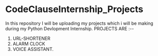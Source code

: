 # CodeClauseInternship_Projects

In this repository I will be uploading my projects which i will be making during my Python Devlopment Internship.
PROJECTS ARE :--
  1. URL-SHORTENER
  2. ALARM CLOCK
  3. VOICE ASSISTANT.
